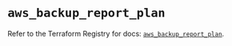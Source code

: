 # `aws_backup_report_plan`

Refer to the Terraform Registry for docs: [`aws_backup_report_plan`](https://registry.terraform.io/providers/hashicorp/aws/6.5.0/docs/resources/backup_report_plan).

